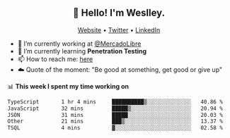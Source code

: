 <h2 align="center">👋 Hello! I'm Weslley.</h2>
<p align="center">
  <a href="http://weslleyneri.com.br">Website</a> •
  <a href="https://twitter.com/Weslley_Neri">Twitter</a> •
  <a href="https://www.linkedin.com/in/weslley-neri-3658908b">LinkedIn</a>
</p>


- 🔭 I’m currently working at [@MercadoLibre](https://github.com/mercadolibre)
- 🌱 I’m currently learning **Penetration Testing**
- 📫 How to reach me: [here](mailto:weslley39@gmail.com)
- ☁️ Quote of the moment: "Be good at something, get good or give up"

📊 **This week I spent my time working on**
<!--START_SECTION:waka-->

```txt
TypeScript       1 hr 4 mins     ██████████▒░░░░░░░░░░░░░░   40.86 %
JavaScript       32 mins         █████▒░░░░░░░░░░░░░░░░░░░   20.94 %
JSON             31 mins         █████░░░░░░░░░░░░░░░░░░░░   20.03 %
Other            21 mins         ███▒░░░░░░░░░░░░░░░░░░░░░   13.37 %
TSQL             4 mins          ▓░░░░░░░░░░░░░░░░░░░░░░░░   02.58 %
```

<!--END_SECTION:waka-->

<!-- Inspired by https://github.com/gruselhaus/gruselhaus -->